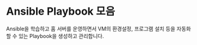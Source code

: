 # Ansible Playbook 모음

Ansible을 학습하고 홈 서버를 운영하면서 VM의 환경설정, 프로그램 설치 등을 자동화 할 수 있는 Playbook을 생성하고 관리합니다.